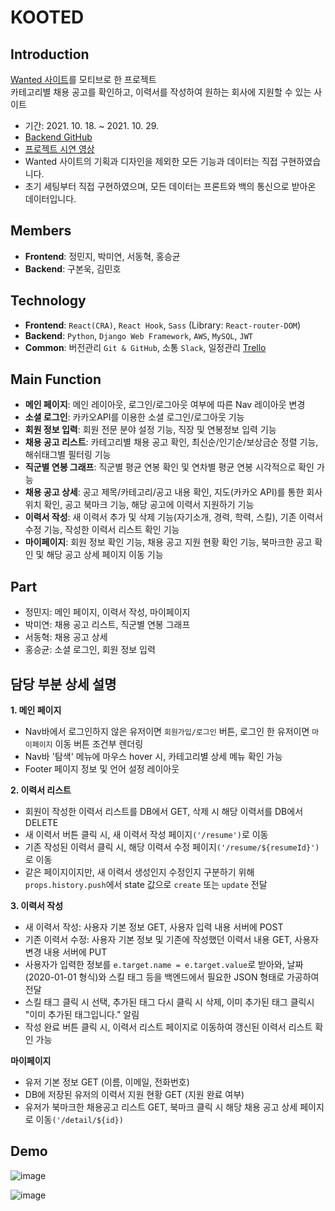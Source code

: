 # KOOTED

## Introduction
[ Wanted 사이트](https://www.wanted.co.kr/newintro)를 모티브로 한 프로젝트<br>
카테고리별 채용 공고를 확인하고, 이력서를 작성하여 원하는 회사에 지원할 수 있는 사이트
- 기간: 2021. 10. 18. ~ 2021. 10. 29.
- [Backend GitHub](https://github.com/wecode-bootcamp-korea/25-2nd-KOOTED-backend)
- [프로젝트 시연 영상](https://www.youtube.com/watch?v=IAU3L0hZchE&t=2s)
- Wanted 사이트의 기획과 디자인을 제외한 모든 기능과 데이터는 직접 구현하였습니다.
- 초기 세팅부터 직접 구현하였으며, 모든 데이터는 프론트와 백의 통신으로 받아온 데이터입니다.

## Members
- **Frontend**: 정민지, 박미연, 서동혁, 홍승균
- **Backend**: 구본욱, 김민호


## Technology
- **Frontend**: `React(CRA)`, `React Hook`, `Sass` (Library: `React-router-DOM`)
- **Backend**: `Python`, `Django Web Framework`, `AWS`, `MySQL`, `JWT`
- **Common**: 버전관리 `Git & GitHub`, 소통 `Slack`, 일정관리 [Trello](https://trello.com/b/7H4voa32/kooted)

## Main Function
- **메인 페이지**: 메인 레이아웃, 로그인/로그아웃 여부에 따른 Nav 레이아웃 변경
- **소셜 로그인**: 카카오API를 이용한 소셜 로그인/로그아웃 기능
- **회원 정보 입력**: 회원 전문 분야 설정 기능, 직장 및 연봉정보 입력 기능
- **채용 공고 리스트**: 카테고리별 채용 공고 확인, 최신순/인기순/보상금순 정렬 기능, 해쉬태그별 필터링 기능
- **직군별 연봉 그래프**: 직군별 평균 연봉 확인 및 연차별 평균 연봉 시각적으로 확인 가능
- **채용 공고 상세**: 공고 제목/카테고리/공고 내용 확인, 지도(카카오 API)를 통한 회사 위치 확인, 공고 북마크 기능, 해당 공고에 이력서 지원하기 기능
- **이력서 작성**: 새 이력서 추가 및 삭제 기능(자기소개, 경력, 학력, 스킬), 기존 이력서 수정 기능, 작성한 이력서 리스트 확인 기능
- **마이페이지**: 회원 정보 확인 기능, 채용 공고 지원 현황 확인 기능, 북마크한 공고 확인 및 해당 공고 상세 페이지 이동 기능

## Part
- 정민지: 메인 페이지, 이력서 작성, 마이페이지
- 박미연: 채용 공고 리스트, 직군별 연봉 그래프
- 서동혁: 채용 공고 상세
- 홍승균: 소셜 로그인, 회원 정보 입력

## 담당 부분 상세 설명
**1. 메인 페이지**
+ Nav바에서 로그인하지 않은 유저이면 `회원가입/로그인` 버튼, 로그인 한 유저이면 `마이페이지` 이동 버튼 조건부 렌더링
+ Nav바 '탐색' 메뉴에 마우스 hover 시, 카테고리별 상세 메뉴 확인 가능 
+ Footer 페이지 정보 및 언어 설정 레이아웃

**2. 이력서 리스트**
+ 회원이 작성한 이력서 리스트를 DB에서 GET, 삭제 시 해당 이력서를 DB에서 DELETE
+ 새 이력서 버튼 클릭 시, 새 이력서 작성 페이지`('/resume')`로 이동
+ 기존 작성된 이력서 클릭 시, 해당 이력서 수정 페이지`('/resume/${resumeId}')`로 이동
+ 같은 페이지이지만, 새 이력서 생성인지 수정인지 구분하기 위해 `props.history.push`에서 state 값으로 `create` 또는 `update` 전달

**3. 이력서 작성**
+ 새 이력서 작성: 사용자 기본 정보 GET, 사용자 입력 내용 서버에 POST
+ 기존 이력서 수정: 사용자 기본 정보 및 기존에 작성했던 이력서 내용 GET, 사용자 변경 내용 서버에 PUT
+ 사용자가 입력한 정보를 `e.target.name = e.target.value`로 받아와, 날짜(2020-01-01 형식)와 스킬 태그 등을 백엔드에서 필요한 JSON 형태로 가공하여 전달
+ 스킬 태그 클릭 시 선택, 추가된 태그 다시 클릭 시 삭제, 이미 추가된 태그 클릭시 "이미 추가된 태그입니다." 알림
+ 작성 완료 버튼 클릭 시, 이력서 리스트 페이지로 이동하여 갱신된 이력서 리스트 확인 가능

**마이페이지**
+ 유저 기본 정보 GET (이름, 이메일, 전화번호)
+ DB에 저장된 유저의 이력서 지원 현황 GET (지원 완료 여부)
+ 유저가 북마크한 채용공고 리스트 GET, 북마크 클릭 시 해당 채용 공고 상세 페이지로 이동`('/detail/${id})`

## Demo
![image](https://user-images.githubusercontent.com/20683436/139556626-a068d043-e85a-45a1-b5cf-87c751d0997e.png)

![image](https://user-images.githubusercontent.com/20683436/139555593-a33905fb-368e-4fba-88ba-532795b9828c.png)
